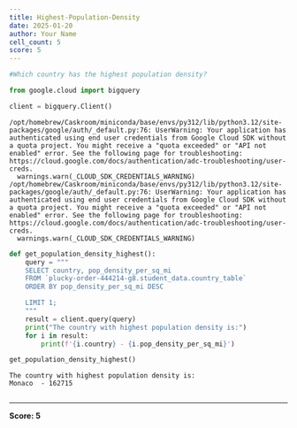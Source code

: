 ```yaml
---
title: Highest-Population-Density
date: 2025-01-20
author: Your Name
cell_count: 5
score: 5
---
```


```python
#Which country has the highest population density?
```


```python
from google.cloud import bigquery
```


```python
client = bigquery.Client()
```

    /opt/homebrew/Caskroom/miniconda/base/envs/py312/lib/python3.12/site-packages/google/auth/_default.py:76: UserWarning: Your application has authenticated using end user credentials from Google Cloud SDK without a quota project. You might receive a "quota exceeded" or "API not enabled" error. See the following page for troubleshooting: https://cloud.google.com/docs/authentication/adc-troubleshooting/user-creds. 
      warnings.warn(_CLOUD_SDK_CREDENTIALS_WARNING)
    /opt/homebrew/Caskroom/miniconda/base/envs/py312/lib/python3.12/site-packages/google/auth/_default.py:76: UserWarning: Your application has authenticated using end user credentials from Google Cloud SDK without a quota project. You might receive a "quota exceeded" or "API not enabled" error. See the following page for troubleshooting: https://cloud.google.com/docs/authentication/adc-troubleshooting/user-creds. 
      warnings.warn(_CLOUD_SDK_CREDENTIALS_WARNING)



```python
def get_population_density_highest():
    query = """
    SELECT country, pop_density_per_sq_mi
    FROM `plucky-order-444214-g8.student_data.country_table` 
    ORDER BY pop_density_per_sq_mi DESC

    LIMIT 1;
    """
    result = client.query(query)
    print("The country with highest population density is:")
    for i in result:
        print(f'{i.country} - {i.pop_density_per_sq_mi}')

get_population_density_highest()
```

    The country with highest population density is:
    Monaco  - 162715



```python

```


---
**Score: 5**
